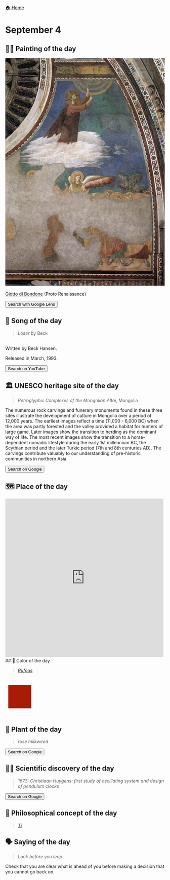 
[🏠 Home](../../index.md)

# September 4

## 🧑‍🎨 Painting of the day

<img width="600" src="../img/Giotto_di_Bondone_1.jpg">

[Giotto di Bondone](http://en.wikipedia.org/wiki/Giotto_di_Bondone) (Proto Renaissance)

<button class="btn btn-success"
onclick=" window.open('https://lens.google.com/uploadbyurl?url=https://iretes.github.io/one-a-day/data/img/Giotto_di_Bondone_1.jpg','_blank')">
Search with Google Lens
</button>

## 🎼 Song of the day

> *Loser*
by Beck

<br />Written by Beck Hansen.

Released in March, 1993.

<button class="btn btn-success"
onclick=" window.open('http://www.youtube.com/search?q=Loser by Beck','_blank')">
Search on YouTube
</button>

## 🏛️ UNESCO heritage site of the day

> *Petroglyphic Complexes of the Mongolian Altai*, Mongolia

<p>The numerous rock carvings and funerary monuments found in these three sites illustrate the development of culture in Mongolia over a period of 12,000 years. The earliest images reflect a time (11,000 - 6,000 BC) when the area was partly forested and the valley provided a habitat for hunters of large game. Later images show the transition to herding as the dominant way of life. The most recent images show the transition to a horse-dependent nomadic lifestyle during the early 1st millennium BC, the Scythian period and the later Turkic period (7th and 8th centuries AD). The carvings contribute valuably to our understanding of pre-historic communities in northern Asia.</p>

<button class="btn btn-success"
onclick=" window.open('http://www.google.com/search?q=Petroglyphic Complexes of the Mongolian Altai','_blank')">
Search on Google
</button>

## 🗺️ Place of the day

<iframe
src="https://www.mapcrunch.com"
name="mapcrunch"
width="500"
height="500"
allowTransparency="true"
scrolling="no"
frameborder="0"
>
</iframe>
## 🎨 Color of the day

> *[Rufous](https://en.wikipedia.org/wiki/Rufous)*

<div style="color:#A81C07; font-size: 100px;">&#9632;</div>

## 🌿 Plant of the day

> *rose milkweed*

<button class="btn btn-success"
onclick=" window.open('http://www.google.com/search?q=rose milkweed','_blank')">
Search on Google
</button>

## 🧑‍🔬 Scientific discovery of the day

> *1673: Christiaan Huygens: first study of oscillating system and design of pendulum clocks*

<button class="btn btn-success"
onclick=" window.open('http://www.google.com/search?q=1673: Christiaan Huygens: first study of oscillating system and design of pendulum clocks','_blank')">
Search on Google
</button>

## 💭 Philosophical concept of the day

> *[Ti](https://en.wikipedia.org/wiki/Ti_(concept))*

## 🗣️ Saying of the day

> *Look before you leap*

Check that you are clear what is ahead of you before making a decision that you cannot go back on.
